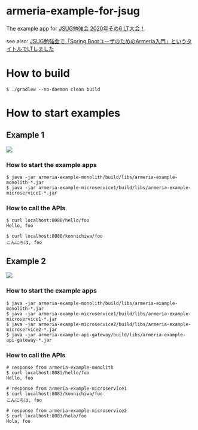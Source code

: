 # armeria-example-for-jsug

The example app for [JSUG勉強会 2020年その6 LT大会！](https://jsug.doorkeeper.jp/events/109767)

see also: [JSUG勉強会で「Spring BootユーザのためのArmeria入門」というタイトルでLTしました](https://matsumana.info/blog/2020/07/30/introduce-to-armeria-for-spring-users/)

# How to build

```
$ ./gradlew --no-daemon clean build
```

# How to start examples

## Example 1

![](https://s3-ap-northeast-1.amazonaws.com/static.matsumana.info/blog/armeria-example-for-jsug_example1.png)

### How to start the example apps

```
$ java -jar armeria-example-monolith/build/libs/armeria-example-monolith-*.jar
$ java -jar armeria-example-microservice1/build/libs/armeria-example-microservice1-*.jar
```

### How to call the APIs

```
$ curl localhost:8080/hello/foo
Hello, foo

$ curl localhost:8080/konnichiwa/foo
こんにちは, foo
```

## Example 2

![](https://s3-ap-northeast-1.amazonaws.com/static.matsumana.info/blog/armeria-example-for-jsug_example2.png)

### How to start the example apps

```
$ java -jar armeria-example-monolith/build/libs/armeria-example-monolith-*.jar
$ java -jar armeria-example-microservice1/build/libs/armeria-example-microservice1-*.jar
$ java -jar armeria-example-microservice2/build/libs/armeria-example-microservice2-*.jar
$ java -jar armeria-example-api-gateway/build/libs/armeria-example-api-gateway-*.jar
```

### How to call the APIs

```
# response from armeria-example-monolith
$ curl localhost:8083/hello/foo
Hello, foo

# response from armeria-example-microservice1
$ curl localhost:8083/konnichiwa/foo
こんにちは, foo

# response from armeria-example-microservice2
$ curl localhost:8083/hola/foo
Hola, foo
```
